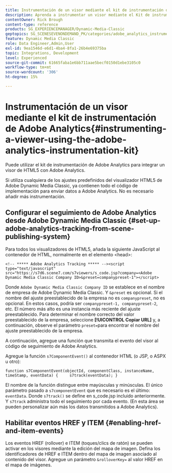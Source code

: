 ```yaml
---
title: Instrumentación de un visor mediante el kit de instrumentación de Adobe Analytics
description: Aprenda a instrumentar un visor mediante el Kit de instrumentación de Adobe Analytics en Adobe Dynamic Media Classic.
contentOwner: Rick Brough
content-type: reference
products: SG_EXPERIENCEMANAGER/Dynamic-Media-Classic
geptopics: SG_SCENESEVENONDEMAND_PK/categories/adobe_analytics_instrumentation_kit
feature: Dynamic Media Classic
role: Data Engineer,Admin,User
exl-id: 9ea1546d-e6d1-4ba4-8fa1-26b4e69375ba
topic: Integrations, Development
level: Experienced
source-git-commit: 61665faba1e6bb711aae5becf0150d1ebe3105c0
workflow-type: tm+mt
source-wordcount: '306'
ht-degree: 15%

---
```


# Instrumentación de un visor mediante el kit de instrumentación de Adobe Analytics{#instrumenting-a-viewer-using-the-adobe-analytics-instrumentation-kit}

Puede utilizar el kit de instrumentación de Adobe Analytics para integrar un visor de HTML5 con Adobe Analytics.

Si utiliza cualquiera de los ajustes predefinidos del visualizador HTML5 de Adobe Dynamic Media Classic, ya contienen todo el código de implementación para enviar datos a Adobe Analytics. No es necesario añadir más instrumentación.

## Configurar el seguimiento de Adobe Analytics desde Adobe Dynamic Media Classic {#set-up-adobe-analytics-tracking-from-scene-publishing-system}

Para todos los visualizadores de HTML5, añada la siguiente JavaScript al contenedor de HTML, normalmente en el elemento &lt;head>:

```as3
<!-- ***** Adobe Analytics Tracking ***** --><script type="text/javascript" src="https://s7d6.scene7.com/s7viewers/s_code.jsp?company=<Adobe Dynamic Media Classic Company ID>&preset=companypreset-1"></script>
```

Donde `Adobe Dynamic Media Classic Company ID` se establece en el nombre de empresa de Adobe Dynamic Media Classic. Y `&preset` es opcional. Si el nombre del ajuste preestablecido de la empresa no es `companypreset`, no es opcional. En estos casos, podría ser `companypreset-1, companypreset-2`, etc. El número más alto es una instancia más reciente del ajuste preestablecido. Para determinar el nombre correcto del valor preestablecido de la empresa, seleccione **[!UICONTROL Copiar URL]** y, a continuación, observe el parámetro `preset=`para encontrar el nombre del ajuste preestablecido de la empresa.

A continuación, agregue una función que transmita el evento del visor al código de seguimiento de Adobe Analytics.

Agregue la función `s7ComponentEvent()` al contenedor HTML (o JSP, o ASPX u otro):

```as3
function s7ComponentEvent(objectId, componentClass, instanceName, timeStamp, eventData) {     s7track(eventData); }
```

El nombre de la función distingue entre mayúsculas y minúsculas. El único parámetro pasado a `s7componentEvent` que es necesario es el último: `eventData`. Donde `s7track()` se define en s_code.jsp incluido anteriormente. Y `s7track` administra todo el seguimiento por cada evento. (En esta área se pueden personalizar aún más los datos transmitidos a Adobe Analytics).

## Habilitar eventos HREF y ITEM {#enabling-href-and-item-events}

Los eventos HREF (rollover) e ITEM (toques/clics de ratón) se pueden activar en los visores mediante la edición del mapa de imagen. Defina los identificadores de HREF e ITEM dentro del mapa de imagen asociado al contenido del visor. Agregue un parámetro `&rolloverKey=` al valor HREF en el mapa de imágenes.
